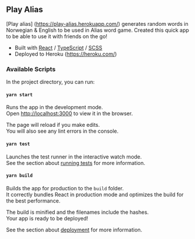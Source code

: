 ## Play Alias
[Play alias] (https://play-alias.herokuapp.com/) generates random words in Norwegian & English to be used in Alias word game.
Created this quick app to be able to use it with friends on the go!

* Built with [React](https://reactjs.org/) / [TypeScript](https://www.typescriptlang.org/) / [SCSS](https://sass-lang.com/) 
* Deployed to Heroku (https://heroku.com/)

### Available Scripts

In the project directory, you can run:

#### `yarn start`

Runs the app in the development mode.\
Open [http://localhost:3000](http://localhost:3000) to view it in the browser.

The page will reload if you make edits.\
You will also see any lint errors in the console.

#### `yarn test`

Launches the test runner in the interactive watch mode.\
See the section about [running tests](https://facebook.github.io/create-react-app/docs/running-tests) for more information.

#### `yarn build`

Builds the app for production to the `build` folder.\
It correctly bundles React in production mode and optimizes the build for the best performance.

The build is minified and the filenames include the hashes.\
Your app is ready to be deployed!

See the section about [deployment](https://facebook.github.io/create-react-app/docs/deployment) for more information.
